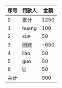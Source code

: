 |序号|罚款人|金额
|---- | ------ | --|
|0|累计| 1250
|1|huang| 100
|2|xue|50
|3|团建|-650
|4|liao|50
|5|guo|50
|6|ljj|50
|共计||900
